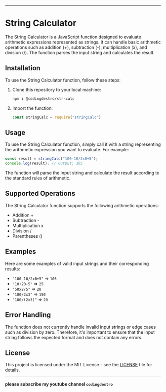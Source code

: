 
---

# String Calculator

The String Calculator is a JavaScript function designed to evaluate arithmetic expressions represented as strings. It can handle basic arithmetic operations such as addition (+), subtraction (-), multiplication (x), and division (/). The function parses the input string and calculates the result.

## Installation

To use the String Calculator function, follow these steps:

1. Clone this repository to your local machine:

   ```bash
   npm i @codingdestro/str-calc
   ```

2. Import the function:

   ```js
   const stringCalc = require("stringCalc")
   ```

## Usage

To use the String Calculator function, simply call it with a string representing the arithmetic expression you want to evaluate. For example:

```javascript
const result = stringCalc("100-10/2x0+5");
console.log(result); // Output: 105
```

The function will parse the input string and calculate the result according to the standard rules of arithmetic.

## Supported Operations

The String Calculator function supports the following arithmetic operations:

- Addition +
- Subtraction -
- Multiplication x
- Division /
- Parentheses ()

## Examples

Here are some examples of valid input strings and their corresponding results:

- `"100-10/2x0+5"` => `105`
- `"10+20-5"` => `25`
- `"50x2/5"` => `20`
- `"100/2x3"` => `150`
- `"100/(2x3)"` => `20`

## Error Handling

The function does not currently handle invalid input strings or edge cases such as division by zero. Therefore, it's important to ensure that the input string follows the expected format and does not contain any errors.

## License

This project is licensed under the MIT License - see the [LICENSE](LICENSE) file for details.

---

**please subscribe my youtube channel `codingdestro`**